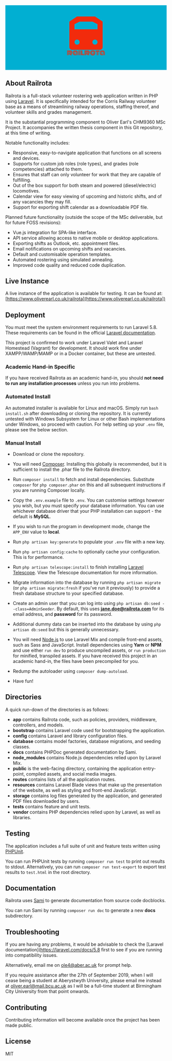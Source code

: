 <img src="resources/images/Railrota-Background.jpg" alt="Railrota Logo" style="align: center; display: block;"/>

## About Railrota
Railrota is a full-stack volunteer rostering web application written in PHP using [Laravel](https://www.laravel.com). It is specifically intended for the Corris Railway volunteer base as a means of streamlining railway operations, staffing thereof, and volunteer skills and grades management.

It is the substantial programming component to Oliver Earl's CHM9360 MSc Project. It accompanies the written thesis component in this Git repository, at this time of writing.

Notable functionality includes:
+ Responsive, easy-to-navigate application that functions on all screens and devices.
+ Supports for custom job roles (role types), and grades (role competencies) attached to them.
+ Ensures that staff can only volunteer for work that they are capable of fulfilling.
+ Out of the box support for both steam and powered (diesel/electric) locomotives.
+ Calendar view for easy viewing of upcoming and historic shifts, and of any vacancies they may fill.
+ Support for exporting shift calendar as a downloadable PDF file.

Planned future functionality (outside the scope of the MSc deliverable, but for future FOSS revisions):
* Vue.js integration for SPA-like interface.
* API service allowing access to native mobile or desktop applications.
* Exporting shifts as Outlook, etc. appointment files.
* Email notifications on upcoming shifts and vacancies.
* Default and customisable operation templates.
* Automated rostering using simulated annealing.
* Improved code quality and reduced code duplication.

## Live Instance
A live instance of the application is available for testing. It can be found at:
[https://www.oliverearl.co.uk/railrota](https://www.oliverearl.co.uk/railrota])

## Deployment
You must meet the system environment requirements to run Laravel 5.8. These requirements can be found in the official [Laravel documentation](https://laravel.com/docs/5.8#installing-laravel).

This project is confirmed to work under Laravel Valet and Laravel Homestead (Vagrant) for development. It should work fine under XAMPP/WAMP/MAMP or in a Docker container, but these are untested.

### Academic Hand-in Specific
If you have received Railrota as an academic hand-in, you should **not need to run any installation processes** unless you run into problems.

### Automated Install
An automated installer is available for Linux and macOS. Simply run `bash install.sh` after downloading or cloning the repository. It is currently untested with Windows Subsystem for Linux or other Bash implementations under Windows, so proceed with caution. For help setting up your `.env` file, please see the below section.

### Manual Install
* Download or clone the repository.

* You will need [Composer](https://getcomposer.org). Installing this globally is recommended, but it is sufficient to install the .phar file to the Railrota directory.

* Run `composer install` to fetch and install dependencies. Substitute `composer` for `php composer.phar` on this and all subsequent instructions if you are running Composer locally.

* Copy the `.env.example` file to `.env`. You can customise settings however you wish, but you must specify your database information. You can use whichever database driver that your PHP installation can support - the default is **MySQL**. 

* If you wish to run the program in development mode, change the `APP_ENV` value to **local**.

* Run `php artisan key:generate` to populate your `.env` file with a new key.

* Run `php artisan config:cache` to optionally cache your configuration. This is for performance.

* Run `php artisan telescope:install` to finish installing [Laravel Telescope](https://laravel.com/telescope). View the Telescope documentation for more information.

* Migrate information into the database by running `php artisan migrate` (or `php artisan migrate:fresh` if you've run it previously) to provide a fresh database structure to your specified database.

* Create an admin user that you can log into using `php artisan db:seed --class=AdminSeeder`. By default, this uses **jane.doe@railrota.com** for its email address, and **password** for its password.

* Additional dummy data can be inserted into the database by using `php artisan db:seed` but this is generally unnecessary.

* You will need [Node.js](https://node.js) to use Laravel Mix and compile front-end assets, such as Sass and JavaScript. Install dependencies using **Yarn** or **NPM** and use either `run dev` to produce uncompiled assets, or `run production` for minified, transpiled assets. If you have received this project in an academic hand-in, the files have been precompiled for you.

* Redump the autoloader using `composer dump-autoload`.

* Have fun! 

## Directories
A quick run-down of the directories is as follows:
* **app** contains Railrota code, such as policies, providers, middleware, controllers, and models.
* **bootstrap** contains Laravel code used for bootstrapping the application.
* **config** contains Laravel and library configuration files.
* **database** contains model factories, database migrations, and seeding classes.  
* **docs** contains PHPDoc generated documentation by Sami.
* **node_modules** contains Node.js dependencies relied upon by Laravel Mix.
* **public** is the web-facing directory, containing the application entry-point, compiled assets, and social media images.
* **routes** contains lists of all the application routes.
* **resources** contains Laravel Blade views that make up the presentation of the website, as well as styling and front-end JavaScript.
* **storage** contains log files generated by the application, and generated PDF files downloaded by users.
* **tests** contains feature and unit tests.
* **vendor** contains PHP dependencies relied upon by Laravel, as well as libraries.

## Testing
The application includes a full suite of unit and feature tests written using [PHPUnit](https://phpunit.de). 

You can run PHPUnit tests by running `composer run test` to print out results to stdout. Alternatively, you can run `composer run test-export` to export test results to `test.html` in the root directory. 

## Documentation
Railrota uses [Sami](https://github.com/FriendsOfPHP/Sami) to generate documentation from source code docblocks.

You can run Sami by running `composer run doc` to generate a new **docs** subdirectory.

## Troubleshooting
If you are having any problems, it would be advisable to check the [Laravel documentation](https://laravel.com/docs/5.8 first to see if you are running into compatibility issues. 

Alternatively, email me on [ole4@aber.ac.uk](mailto:ole4@aber.ac.uk) for prompt help.

If you require assistance after the 27th of September 2019, when I will cease being a student at Aberystwyth University, please email me instead at [oliver.earl@mail.bcu.ac.uk](mailto:oliver.earl@mail.bcu.ac.uk) as I will be a full-time student at Birmingham City University from that point onwards.

## Contributing
Contributing information will become available once the project has been made public.

## License
MIT
